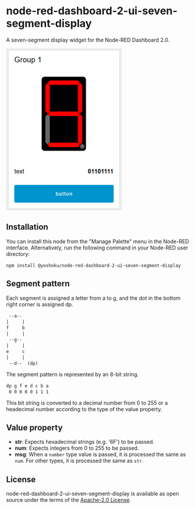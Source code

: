 # node-red-dashboard-2-ui-seven-segment-display

A seven-segment display widget for the Node-RED Dashboard 2.0.

![Example](doc/images/dashboard.png)

## Installation

You can install this node from the "Manage Palette" menu in the Node-RED interface.
Alternatively, run the following command in your Node-RED user directory:

```
npm install @yoshoku/node-red-dashboard-2-ui-seven-segment-display
```

## Segment pattern

Each segment is assigned a letter from a to g, and the dot in the bottom right corner is assigned dp.

```
 --a--
|     |
f     b
|     |
 --g--
|     |
e     c
|     |
 --d--  (dp)
```

The segment pattern is represented by an 8-bit string.

```
dp g f e d c b a
 0 0 0 0 0 1 1 1
```

This bit string is converted to a decimal number from 0 to 255 or a headecimal number
according to the type of the value property.

## Value property

- **str**: Expects hexadecimal strings (e.g. '6F') to be passed.
- **num**: Expects integers from 0 to 255 to be passed.
- **msg**: When a `number` type value is passed, it is processed the same as `num`. For other types, it is processed the same as `str`.

## License

node-red-dashboard-2-ui-seven-segment-display is available as open source under
the terms of the [Apache-2.0 License](https://github.com/yoshoku/node-red-dashboard-2-ui-seven-segment-display/blob/main/LICENSE).
